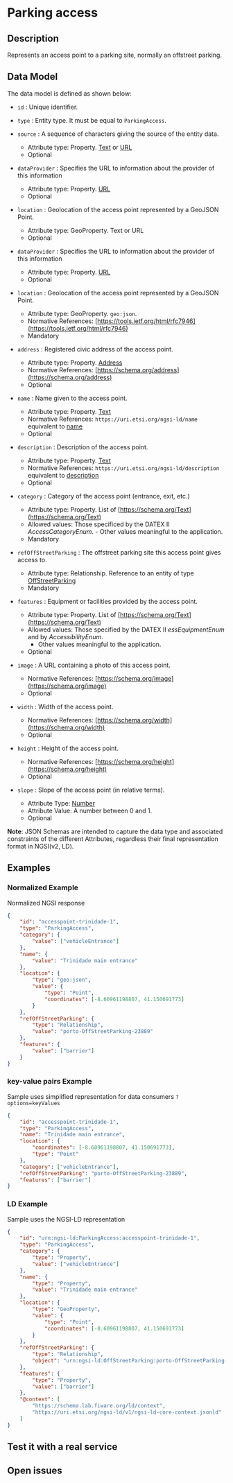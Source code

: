 # Parking access

## Description

Represents an access point to a parking site, normally an offstreet parking.

## Data Model

The data model is defined as shown below:

-   `id` : Unique identifier.

-   `type` : Entity type. It must be equal to `ParkingAccess`.

-   `source` : A sequence of characters giving the source of the entity data.

    -   Attribute type: Property. [Text](https://schema.org/Text) or [URL](https://schema.org/URL)
    -   Optional

-   `dataProvider` : Specifies the URL to information about the provider of this
    information

    -   Attribute type: Property. [URL](https://schema.org/URL)
    -   Optional

-   `location` : Geolocation of the access point represented by a GeoJSON Point.

    -   Attribute type: GeoProperty. Text or URL
    -   Optional

-   `dataProvider` : Specifies the URL to information about the provider of this
    information

    -   Attribute type: Property. [URL](https://schema.org/URL)
    -   Optional

-   `location` : Geolocation of the access point represented by a GeoJSON Point.

    -   Attribute type: GeoProperty. `geo:json`.
    -   Normative References:
        [https://tools.ietf.org/html/rfc7946](https://tools.ietf.org/html/rfc7946)
    -   Mandatory

-   `address` : Registered civic address of the access point.

    -   Attribute type: Property. [Address](https://schema.org/address)
    -   Normative References:
        [https://schema.org/address](https://schema.org/address)
    -   Optional

-   `name` : Name given to the access point.

    -   Attribute type: Property. [Text](https://schema.org/Text)
    -   Normative References:
        `https://uri.etsi.org/ngsi-ld/name` equivalent to [name](https://schema.org/name)
    -   Optional

-   `description` : Description of the access point.

    -   Attribute type: Property. [Text](https://schema.org/Text)
    -   Normative References:
        `https://uri.etsi.org/ngsi-ld/description` equivalent to [description](https://schema.org/description)
    -   Optional

-   `category` : Category of the access point (entrance, exit, etc.)

    -   Attribute type: Property. List of
        [https://schema.org/Text](https://schema.org/Text)
    -   Allowed values: Those specificed by the DATEX II _AccessCategoryEnum_. -
        Other values meaningful to the application.
    -   Mandatory

-   `refOffStreetParking` : The offstreet parking site this access point gives
    access to.

    -   Attribute type: Relationship. Reference to an entity of type
        [OffStreetParking](../../OffStreetParking/doc/spec.md)
    -   Mandatory

-   `features` : Equipment or facilities provided by the access point.

    -   Attribute type: Property. List of
        [https://schema.org/Text](https://schema.org/Text)
    -   Allowed values: Those specified by the DATEX II _essEquipmentEnum_ and
        by _AccessibilityEnum_.
        -   Other values meaningful to the application.
    -   Optional

-   `image` : A URL containing a photo of this access point.

    -   Normative References:
        [https://schema.org/image](https://schema.org/image)
    -   Optional

-   `width` : Width of the access point.

    -   Normative References:
        [https://schema.org/width](https://schema.org/width)
    -   Optional

-   `height` : Height of the access point.

    -   Normative References:
        [https://schema.org/height](https://schema.org/height)
    -   Optional

-   `slope` : Slope of the access point (in relative terms).
    -   Attribute Type: [Number](https://schema.org/Number)
    -   Attribute Value: A number between 0 and 1.
    -   Optional

**Note**: JSON Schemas are intended to capture the data type and associated
constraints of the different Attributes, regardless their final representation
format in NGSI(v2, LD).

## Examples

### Normalized Example

Normalized NGSI response

```json
{
    "id": "accesspoint-trinidade-1",
    "type": "ParkingAccess",
    "category": {
        "value": ["vehicleEntrance"]
    },
    "name": {
        "value": "Trinidade main entrance"
    },
    "location": {
        "type": "geo:json",
        "value": {
            "type": "Point",
            "coordinates": [-8.60961198807, 41.150691773]
        }
    },
    "refOffStreetParking": {
        "type": "Relationship",
        "value": "porto-OffStreetParking-23889"
    },
    "features": {
        "value": ["barrier"]
    }
}
```

### key-value pairs Example

Sample uses simplified representation for data consumers `?options=keyValues`

```json
{
    "id": "accesspoint-trinidade-1",
    "type": "ParkingAccess",
    "name": "Trinidade main entrance",
    "location": {
        "coordinates": [-8.60961198807, 41.150691773],
        "type": "Point"
    },
    "category": ["vehicleEntrance"],
    "refOffStreetParking": "porto-OffStreetParking-23889",
    "features": ["barrier"]
}
```

### LD Example

Sample uses the NGSI-LD representation

```json
{
    "id": "urn:ngsi-ld:ParkingAccess:accesspoint-trinidade-1",
    "type": "ParkingAccess",
    "category": {
        "type": "Property",
        "value": ["vehicleEntrance"]
    },
    "name": {
        "type": "Property",
        "value": "Trinidade main entrance"
    },
    "location": {
        "type": "GeoProperty",
        "value": {
            "type": "Point",
            "coordinates": [-8.60961198807, 41.150691773]
        }
    },
    "refOffStreetParking": {
        "type": "Relationship",
        "object": "urn:ngsi-ld:OffStreetParking:porto-OffStreetParking-23889"
    },
    "features": {
        "type": "Property",
        "value": ["barrier"]
    },
    "@context": [
        "https://schema.lab.fiware.org/ld/context",
        "https://uri.etsi.org/ngsi-ld/v1/ngsi-ld-core-context.jsonld"
    ]
}
```

## Test it with a real service

## Open issues
